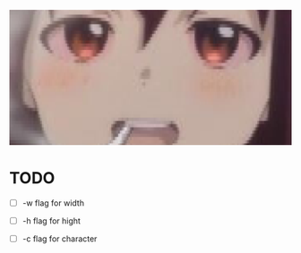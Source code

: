 ![Alt text](./ascii.png)
# TODO
- [ ] -w flag for width
- [ ] -h flag for hight
- [ ] -c flag for character 

